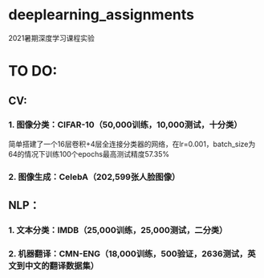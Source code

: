 # deeplearning_assignments
2021暑期深度学习课程实验

# TO DO:

## CV:

### 1. 图像分类：CIFAR-10（50,000训练，10,000测试，十分类）
简单搭建了一个16层卷积+4层全连接分类器的网络，在lr=0.001，batch_size为64的情况下训练100个epochs最高测试精度57.35%

### 2. 图像生成：CelebA（202,599张人脸图像）

## NLP：

### 1. 文本分类：IMDB（25,000训练，25,000测试，二分类）

### 2. 机器翻译：CMN-ENG（18,000训练，500验证，2636测试，英文到中文的翻译数据集）
